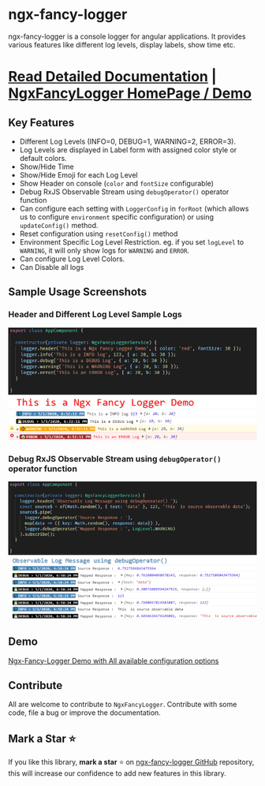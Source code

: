 # ngx-fancy-logger

ngx-fancy-logger is a console logger for angular applications. It provides various features like different log levels, display labels, show time etc. 

# [Read Detailed Documentation](./projects/ngx-fancy-logger/README.md) | [NgxFancyLogger HomePage / Demo](https://ngx-fancy-logger.netlify.app/) 

## Key Features

- Different Log Levels (INFO=0, DEBUG=1, WARNING=2, ERROR=3).
- Log Levels are displayed in Label form with assigned color style or default colors.
- Show/Hide Time
- Show/Hide Emoji for each Log Level
- Show Header on console (`color` and `fontSize` configurable)
- Debug RxJS Observable Stream using `debugOperator()` operator function  
- Can configure each setting with `LoggerConfig` in `forRoot` (which allows us to configure `environment` specific configuration) or using `updateConfig()` method.
- Reset configuration using `resetConfig()` method
- Environment Specific Log Level Restriction.
    eg. if you set `logLevel` to `WARNING`, it will only show logs for `WARNING` and `ERROR`. 
- Can configure Log Level Colors.
- Can Disable all logs

## Sample Usage Screenshots

### Header and Different Log Level Sample Logs

![Header and Different Log Levels Sample Logs](./sample-images/logLevels_header.png "Header and Different Log Levels Sample Logs")

### Debug RxJS Observable Stream using `debugOperator()` operator function 
![Debug RxJS Observable Stream using debugOperator() operator function ](./sample-images/debugOperator.png "Debug RxJS Observable Stream using debugOperator() operator function")


## Demo 
[Ngx-Fancy-Logger Demo with All available configuration options](https://ngx-fancy-logger.netlify.app/demo)

## Contribute
All are welcome to contribute to `NgxFancyLogger`. Contribute with some code, file a bug or improve the documentation.

## Mark a Star ⭐
If you like this library, **mark a star** ⭐ on [ngx-fancy-logger GitHub](https://github.com/ngdevelop-tech/ngx-fancy-logger) repository, this will increase our confidence to add new features in this library.